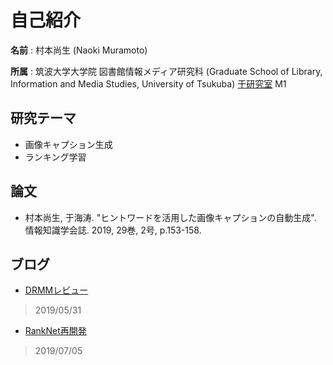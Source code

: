 # 自己紹介
**名前** : 村本尚生 (Naoki Muramoto)

**所属** : 筑波大学大学院 図書館情報メディア研究科 (Graduate School of Library, Information and Media Studies, University of Tsukuba) [于研究室](https://y-research.github.io/) M1

## 研究テーマ
  - 画像キャプション生成
  - ランキング学習

## 論文
  - 村本尚生, 于海涛. "ヒントワードを活用した画像キャプションの自動生成". 情報知識学会誌. 2019, 29巻, 2号, p.153-158.

## ブログ
  - [DRMMレビュー](https://muramon.github.io/reading/drmm)
  > 2019/05/31

  - [RankNet再開発](https://muramon.github.io/reading/ranknet-develop.html)
  > 2019/07/05
